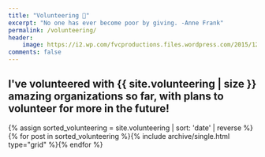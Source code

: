 ```yaml
---
title: "Volunteering 💝️"
excerpt: "No one has ever become poor by giving. -Anne Frank"
permalink: /volunteering/
header:
    image: https://i2.wp.com/fvcproductions.files.wordpress.com/2015/12/img_2021.jpg
comments: false
---
```


## I've volunteered with {{ site.volunteering | size }} amazing organizations so far, with plans to volunteer for more in the future!

<div class="grid__wrapper">
{% assign sorted_volunteering = site.volunteering | sort: 'date' | reverse %}{% for post in sorted_volunteering %}{% include archive/single.html type="grid" %}{% endfor %}
</div>